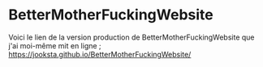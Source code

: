 # BetterMotherFuckingWebsite

Voici le lien de la version production de BetterMotherFuckingWebsite que j'ai moi-même mit en ligne ; https://jooksta.github.io/BetterMotherFuckingWebsite/
